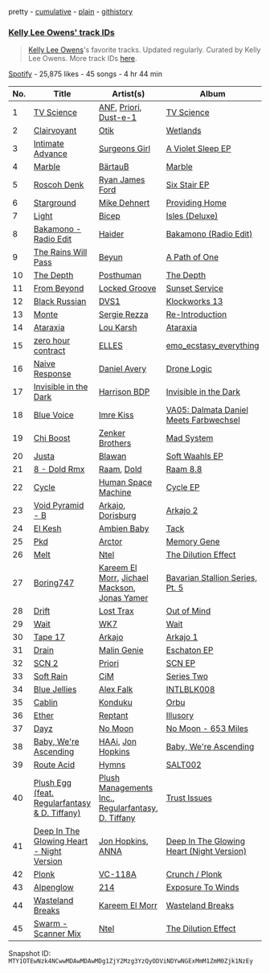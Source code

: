 pretty - [cumulative](/playlists/cumulative/37i9dQZF1DWYMVjvqDxZQX.md) - [plain](/playlists/plain/37i9dQZF1DWYMVjvqDxZQX) - [githistory](https://github.githistory.xyz/mackorone/spotify-playlist-archive/blob/main/playlists/plain/37i9dQZF1DWYMVjvqDxZQX)

### [Kelly Lee Owens' track IDs](https://open.spotify.com/playlist/37i9dQZF1DWYMVjvqDxZQX)

> <a href="spotify:artist:5eitAUlYmlha3LLWg7aBn5">Kelly Lee Owens</a>'s favorite tracks\. Updated regularly\. Curated by Kelly Lee Owens\. More track IDs <a href="spotify:genre:track\_id">here</a>.

[Spotify](https://open.spotify.com/user/spotify) - 25,875 likes - 45 songs - 4 hr 44 min

| No. | Title | Artist(s) | Album | Length |
|---|---|---|---|---|
| 1 | [TV Science](https://open.spotify.com/track/3s9vrGTbpW1fUGALUKwEdh) | [ANF](https://open.spotify.com/artist/0yEUBlEOtPhU1vEUVintkf), [Priori](https://open.spotify.com/artist/76UMzIcqhjgf2Xr8gPdKO1), [Dust\-e\-1](https://open.spotify.com/artist/6kpa0OfAlmtLnGykwMJWVu) | [TV Science](https://open.spotify.com/album/1Xc0wGRptZmeGdiLvxYYE1) | 8:03 |
| 2 | [Clairvoyant](https://open.spotify.com/track/1UczTFcUVrq2NZmfs6VYJl) | [Otik](https://open.spotify.com/artist/6yvENIf7GmNwYnspB8UCpB) | [Wetlands](https://open.spotify.com/album/4VBqoSN7AHPojHb0zV5ham) | 7:59 |
| 3 | [Intimate Advance](https://open.spotify.com/track/5hOzOwlR2uFN3QutpumnRU) | [Surgeons Girl](https://open.spotify.com/artist/7CXSuH40c4n4hVbP1JDBFP) | [A Violet Sleep EP](https://open.spotify.com/album/2Sean6tGeNquVJS5jIHxMn) | 3:44 |
| 4 | [Marble](https://open.spotify.com/track/6OzTX1zXFE8IrDyjAQXAac) | [BärtauB](https://open.spotify.com/artist/00XZzhWdfAeoQgICzw6bB9) | [Marble](https://open.spotify.com/album/7tmoo17EOW3aY6d3pcAUQg) | 7:43 |
| 5 | [Roscoh Denk](https://open.spotify.com/track/16ZJ1VwxhKZfumIawqptvk) | [Ryan James Ford](https://open.spotify.com/artist/74i1kmPHu9k0NW1ogD5fZA) | [Six Stair EP](https://open.spotify.com/album/16Ysw6Ao5EMiPDmxnidZuA) | 5:10 |
| 6 | [Starground](https://open.spotify.com/track/2UkoavcOeQfsWmgTfYM54k) | [Mike Dehnert](https://open.spotify.com/artist/6QLOlk9sB4Wca7i7dwVNC4) | [Providing Home](https://open.spotify.com/album/6DSDhXT5MdVd4DBxgQvbDf) | 6:07 |
| 7 | [Light](https://open.spotify.com/track/3bGC6jB6jWGa5hzSZzhHzs) | [Bicep](https://open.spotify.com/artist/73A3bLnfnz5BoQjb4gNCga) | [Isles \(Deluxe\)](https://open.spotify.com/album/1bx7sNUpVB9fQ7QhcVZsUV) | 4:56 |
| 8 | [Bakamono \- Radio Edit](https://open.spotify.com/track/1mqtdPA1dE3HNKwHIFOmf0) | [Haider](https://open.spotify.com/artist/7L7XkH1dMZGeedtOdYOVLF) | [Bakamono \(Radio Edit\)](https://open.spotify.com/album/4HxLnY88ShO11u0E3Lkq5w) | 3:45 |
| 9 | [The Rains Will Pass](https://open.spotify.com/track/6jqyuWejkya56sRJym7WMd) | [Beyun](https://open.spotify.com/artist/79NNi4NiLrc8abuv6XnfaL) | [A Path of One](https://open.spotify.com/album/5xFgxOaQXcxnVy8d9wCKNL) | 5:58 |
| 10 | [The Depth](https://open.spotify.com/track/7AFaRQ0QbsM7OzhiCxu5CD) | [Posthuman](https://open.spotify.com/artist/274XKvuYk5OFrvf3wl3xGe) | [The Depth](https://open.spotify.com/album/02wixguai7H3ZJIE6xN1EV) | 7:27 |
| 11 | [From Beyond](https://open.spotify.com/track/0OOzmNuYwubzsyWAAVSb0O) | [Locked Groove](https://open.spotify.com/artist/0Dc7CbTE5mcvrprttS6GDs) | [Sunset Service](https://open.spotify.com/album/66tiH9QwCWQzkDOJsOq1wZ) | 6:57 |
| 12 | [Black Russian](https://open.spotify.com/track/2sW7CSAb02YOAF32uRXBbX) | [DVS1](https://open.spotify.com/artist/2xrOogbM0l6NzOSp4zZ3IP) | [Klockworks 13](https://open.spotify.com/album/2fviTxFqw78pKQMR2XJZUK) | 6:31 |
| 13 | [Monte](https://open.spotify.com/track/7n6fcHNTkkrolUZI9akKnM) | [Sergie Rezza](https://open.spotify.com/artist/3DpLMkE35jlHbtZhIFPN3v) | [Re\-Introduction](https://open.spotify.com/album/2po6etqKDAexXR6lsy2uwC) | 5:14 |
| 14 | [Ataraxia](https://open.spotify.com/track/62FJ6MSgPh58hu10Ddjowv) | [Lou Karsh](https://open.spotify.com/artist/0OtbJhjYqTszzWS02IExj7) | [Ataraxia](https://open.spotify.com/album/4BEJebAOaPf3MCnZBRy7Lg) | 6:48 |
| 15 | [zero hour contract](https://open.spotify.com/track/0OfvPrxmGF63QBUjnXyzU3) | [ELLES](https://open.spotify.com/artist/6EbSbVKlRuKxfIfr8H7mCo) | [emo\_ecstasy\_everything](https://open.spotify.com/album/5Z7spMFDZwAAQsNhS16gV8) | 4:12 |
| 16 | [Naive Response](https://open.spotify.com/track/4yGVlUUhN0PAHnuM8m2KZD) | [Daniel Avery](https://open.spotify.com/artist/1EULJuDFWpZ9xg4YwtUGGt) | [Drone Logic](https://open.spotify.com/album/40CBXF9jJwK21mrqlmBr92) | 5:23 |
| 17 | [Invisible in the Dark](https://open.spotify.com/track/2ijS9kMW7nnGvtUBZz4F7V) | [Harrison BDP](https://open.spotify.com/artist/4i3y3MC57rWYNAdYlE6HM3) | [Invisible in the Dark](https://open.spotify.com/album/2LL5xmmU57Mfi0NVf5Is1H) | 7:35 |
| 18 | [Blue Voice](https://open.spotify.com/track/6RAAG8HCRqzF32vA0wmwd2) | [Imre Kiss](https://open.spotify.com/artist/2AwKYu92FaDTlsoKDxTGzS) | [VA05: Dalmata Daniel Meets Farbwechsel](https://open.spotify.com/album/16whTPSY41Rj8sMOtXSebz) | 5:15 |
| 19 | [Chi Boost](https://open.spotify.com/track/6DmBXRGwA315Y4eePEs8Js) | [Zenker Brothers](https://open.spotify.com/artist/7cf2POBHeZly4brGaVWl2p) | [Mad System](https://open.spotify.com/album/1Yht9aJdiGGcTo06bi1eSA) | 6:07 |
| 20 | [Justa](https://open.spotify.com/track/7BLtFk0E20UwCauvmuB4Eg) | [Blawan](https://open.spotify.com/artist/64kN9EkSTHYhda2FupL0KI) | [Soft Waahls EP](https://open.spotify.com/album/2lcbMTGj7uupRHLBPEwwhq) | 4:42 |
| 21 | [8 \- Dold Rmx](https://open.spotify.com/track/1azw4mpI12gr2pJY3qhYkO) | [Raam](https://open.spotify.com/artist/6zbogCTxMH5cBGiWgW14YP), [Dold](https://open.spotify.com/artist/6xnSq21U1oHoeFl1NsKTgp) | [Raam 8.8](https://open.spotify.com/album/56y7b389fnIT1qgonf93v3) | 5:48 |
| 22 | [Cycle](https://open.spotify.com/track/1OhuaMPNLZj0actfALmIf4) | [Human Space Machine](https://open.spotify.com/artist/4RFDfvv92V0kXTftWMUMQb) | [Cycle EP](https://open.spotify.com/album/6Bwph38agkViDAmhT4PFEo) | 7:12 |
| 23 | [Void Pyramid \- B](https://open.spotify.com/track/7DK9hMt2IOTRpxTvvCJvpo) | [Arkajo](https://open.spotify.com/artist/48LueEh5dkeoyRiqH6krhh), [Dorisburg](https://open.spotify.com/artist/0OZ1LUrTGxwx0dr71DL7D6) | [Arkajo 2](https://open.spotify.com/album/4o2wMIlzpabKiqR5wwJUev) | 7:37 |
| 24 | [El Kesh](https://open.spotify.com/track/5hkZkdJTGp5zS9SqAFRWi7) | [Ambien Baby](https://open.spotify.com/artist/0hprsQp8YYhycXC0xDBvZs) | [Tack](https://open.spotify.com/album/50DWZAXnNnJhMuKCzAZ7Xi) | 5:55 |
| 25 | [Pkd](https://open.spotify.com/track/0Pu0xDnLH0es3Fie9FxmNj) | [Arctor](https://open.spotify.com/artist/73YzpscGUNw70CUjwnh1zA) | [Memory Gene](https://open.spotify.com/album/0OIdy1tA3Cp135ZBTGhFTl) | 7:40 |
| 26 | [Melt](https://open.spotify.com/track/7uTM6KlRKwsW4y3toURryB) | [Ntel](https://open.spotify.com/artist/6YCrEpjF7yPneriLyFP3Ds) | [The Dilution Effect](https://open.spotify.com/album/78URtQ4zmGCSHOexqMjuWM) | 6:16 |
| 27 | [Boring747](https://open.spotify.com/track/336FI4lKNFI94Es24wGrkp) | [Kareem El Morr](https://open.spotify.com/artist/7cLebqP6JTUYMtC6ihOW1w), [Jichael Mackson](https://open.spotify.com/artist/3c3xYpAZXpGqv3Wcyz5cr3), [Jonas Yamer](https://open.spotify.com/artist/3uNWhyq0OX8lJjQ00MMikw) | [Bavarian Stallion Series, Pt\. 5](https://open.spotify.com/album/2aMBwUcYkRuLFcMBlhBYNf) | 6:50 |
| 28 | [Drift](https://open.spotify.com/track/0vyWKMMOZuJfGgZqW5xVC0) | [Lost Trax](https://open.spotify.com/artist/6NwvGbJJc03PHrKDf8BHCX) | [Out of Mind](https://open.spotify.com/album/5EDBHYzyl7VNH6h2VnOOWP) | 10:24 |
| 29 | [Wait](https://open.spotify.com/track/0AUSYJwgnasQovY2toGHg0) | [WK7](https://open.spotify.com/artist/1mYm4Pf6wKtOxySSzKOhoS) | [Wait](https://open.spotify.com/album/4MW5LcziBrXtriMjYjs068) | 5:52 |
| 30 | [Tape 17](https://open.spotify.com/track/2j5SKNmfMPEjK930kbf1ro) | [Arkajo](https://open.spotify.com/artist/48LueEh5dkeoyRiqH6krhh) | [Arkajo 1](https://open.spotify.com/album/5xYN5ECwpMZgNvsg0RamoU) | 5:54 |
| 31 | [Drain](https://open.spotify.com/track/0cIrmVKxgVffsgdFpOAhOg) | [Malin Genie](https://open.spotify.com/artist/2JOHMPfKqG3Z1C9PVc6pte) | [Eschaton EP](https://open.spotify.com/album/5ur1zW87g8TonrwO7NxsVf) | 6:08 |
| 32 | [SCN 2](https://open.spotify.com/track/4U8LEx7zjRAjbJ7PiBInUY) | [Priori](https://open.spotify.com/artist/76UMzIcqhjgf2Xr8gPdKO1) | [SCN EP](https://open.spotify.com/album/4IydOYX0CmNvUV6IN34y1v) | 6:15 |
| 33 | [Soft Rain](https://open.spotify.com/track/5avorVnwCa3lw0J9ERIWzt) | [CiM](https://open.spotify.com/artist/60xFVf2oS4VWKoKY9gogWU) | [Series Two](https://open.spotify.com/album/7zNo8iYIbr2Gil46FGV14w) | 4:53 |
| 34 | [Blue Jellies](https://open.spotify.com/track/4f1rdRQ3gu3sEBYv29dM5e) | [Alex Falk](https://open.spotify.com/artist/5AIIsIq4qUVDyz8ilWmTB7) | [INTLBLK008](https://open.spotify.com/album/38K9NkRhxFaZ2ncZBJFxwC) | 5:32 |
| 35 | [Cablin](https://open.spotify.com/track/0UXEOMPb5ieZ9ZyMBHPWT6) | [Konduku](https://open.spotify.com/artist/64v9ctTSV0oUJeZTFBoosp) | [Orbu](https://open.spotify.com/album/5CPTJPb9lK5gl8FsrfxAtd) | 5:59 |
| 36 | [Ether](https://open.spotify.com/track/0DAjqI5Pqxzcbknx8yR6sv) | [Reptant](https://open.spotify.com/artist/5U3qBQ7tFIpHNAYmrnOSiR) | [Illusory](https://open.spotify.com/album/7x9yFPXa2qMXQQeZTpSDc2) | 6:50 |
| 37 | [Dayz](https://open.spotify.com/track/3L6srWcffyNTxepZd3Dpm0) | [No Moon](https://open.spotify.com/artist/0nfZWqBgezQiLDMwWUXaIV) | [No Moon \- 653 Miles](https://open.spotify.com/album/17c9r1yEGj9h5jxqg0jnT4) | 6:18 |
| 38 | [Baby, We're Ascending](https://open.spotify.com/track/614NfZjf8rMY2bErgwhzR5) | [HAAi](https://open.spotify.com/artist/0pkLgeB9j465x1QB2kRoy4), [Jon Hopkins](https://open.spotify.com/artist/7yxi31szvlbwvKq9dYOmFI) | [Baby, We're Ascending](https://open.spotify.com/album/7FlN0x6yjToDvOIjpuIm48) | 6:27 |
| 39 | [Route Acid](https://open.spotify.com/track/48DWPjpA6fCzH73Z40ifsa) | [Hymns](https://open.spotify.com/artist/4q3S7z8M849VsOCdlXsfMF) | [SALT002](https://open.spotify.com/album/6dNf6UZiu263WXccSrQRn7) | 6:02 |
| 40 | [Plush Egg \(feat\. Regularfantasy & D\. Tiffany\)](https://open.spotify.com/track/3lvXIXo4KFZ61dkr0ADxV4) | [Plush Managements Inc.](https://open.spotify.com/artist/31G3ruAVnEO9MTv4edNti0), [Regularfantasy](https://open.spotify.com/artist/4X8qmnrVs1wkdsccBjik8z), [D\. Tiffany](https://open.spotify.com/artist/2LMaARRMktW5O2umBFaQUu) | [Trust Issues](https://open.spotify.com/album/31APlgiK79iEarjZ0HZfRX) | 8:07 |
| 41 | [Deep In The Glowing Heart \- Night Version](https://open.spotify.com/track/3XHWFH0geNVT36j4vbiv4m) | [Jon Hopkins](https://open.spotify.com/artist/7yxi31szvlbwvKq9dYOmFI), [ANNA](https://open.spotify.com/artist/3wkaDi2HJV3eCaBJ4iH6om) | [Deep In The Glowing Heart \(Night Version\)](https://open.spotify.com/album/4VvBp7mqOnrUhqP3VOLYiJ) | 7:00 |
| 42 | [Plonk](https://open.spotify.com/track/2IDnHMKaA8pGJ60ZuNaxpq) | [VC\-118A](https://open.spotify.com/artist/6bAk1VOoyEqW2QWSlMWthy) | [Crunch / Plonk](https://open.spotify.com/album/3nMAbMkBYEdzpFicG39wPq) | 6:24 |
| 43 | [Alpenglow](https://open.spotify.com/track/1wtKJIeSFgRvyMNjWJSG9E) | [214](https://open.spotify.com/artist/49MSMbc28htL8E1Q5MYr5w) | [Exposure To Winds](https://open.spotify.com/album/7q2WNmFvDeaN75rw5AUbPW) | 5:40 |
| 44 | [Wasteland Breaks](https://open.spotify.com/track/2ddK9PtyAbiqWmSfY2kiQc) | [Kareem El Morr](https://open.spotify.com/artist/7cLebqP6JTUYMtC6ihOW1w) | [Wasteland Breaks](https://open.spotify.com/album/2pNffcPhjZXbcR9YoCnO0o) | 6:49 |
| 45 | [Swarm \- Scanner Mix](https://open.spotify.com/track/4w2hys2VbrSkiY73kL1mL1) | [Ntel](https://open.spotify.com/artist/6YCrEpjF7yPneriLyFP3Ds) | [The Dilution Effect](https://open.spotify.com/album/78URtQ4zmGCSHOexqMjuWM) | 6:14 |

Snapshot ID: `MTY1OTEwNzk4NCwwMDAwMDAwMDg1ZjY2Mzg3YzQyODViNDYwNGExMmM1ZmM0Zjk1NzEy`
